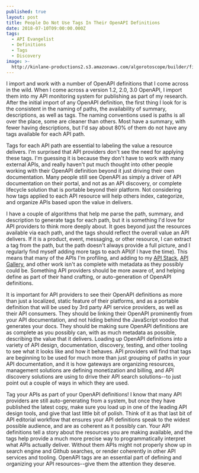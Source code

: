 ```yaml
---
published: true
layout: post
title: People Do Not Use Tags In Their OpenAPI Definitions
date: 2018-07-10T09:00:00.000Z
tags:
  - API Evangelist
  - Definitions
  - Tags
  - Discovery
image: >-
  http://kinlane-productions2.s3.amazonaws.com/algorotoscope/builder/filtered/68_158_800_500_0_max_0_-5_-1.jpg
---
```

<p></p>I import and work with a number of OpenAPI definitions that I come across in the wild. When I come across a version 1.2, 2.0, 3.0 OpenAPI, I import them into my API monitoring system for publishing as part of my research. After the initial import of any OpenAPI definition, the first thing I look for is the consistent in the naming of paths, the availability of summary, descriptions, as well as tags. The naming conventions used is paths is all over the place, some are cleaner than others. Most have a summary, with fewer having descriptions, but I'd say about 80% of them do not have any tags available for each API path.

Tags for each API path are essential to labeling the value a resource delivers. I'm surprised that API providers don't see the need for applying these tags. I'm guessing it is because they don't have to work with many external APIs, and really haven't put much thought into other people working with their OpenAPI definition beyond it just driving their own documentation. Many people still see OpenAPI as simply a driver of API documentation on their portal, and not as an API discovery, or complete lifecycle solution that is portable beyond their platform. Not considering how tags applied to each API resource will help others index, categorize, and organize APIs based upon the value in delivers.

I have a couple of algorithms that help me parse the path, summary, and description to generate tags for each path, but it is something I'd love for API providers to think more deeply about. It goes beyond just the resources available via each path, and the tags should reflect the overall value an API delivers. If it is a product, event, messaging, or other resource, I can extract a tag from the path, but the path doesn't always provide a full picture, and I regularly find myself adding more tags to each API(if I have the time). This means that many of the APIs I'm profiling, and adding to my [API Stack](http://theapistack.com), [API Gallery](http://api.gallery.streamdata.io/), and other work isn't as complete with metadata as they possibly could be. Something API providers should be more aware of, and helping define as part of their hand crafting, or auto-generation of OpenAPI definitions.

It is important for API providers to see their OpenAPI definitions as more than just a localized, static feature of their platforms, and as a portable definition that will be used by 3rd party API service providers, as well as their API consumers. They should be linking their OpenAPI prominently from your API documentation, and not hiding behind the JavaScript voodoo that generates your docs. They should be making sure OpenAPI definitions are as complete as you possibly can, with as much metadata as possible, describing the value that it delivers. Loading up OpenAPI definitions into a variety of API design, documentation, discovery, testing, and other tooling to see what it looks like and how it behaves. API providers will find that tags are beginning to be used for much more than just grouping of paths in your API documentation, and it is how gateways are organizing resources, management solutions are defining monetization and billing, and API discovery solutions are using to drive their API search solutions--to just point out a couple of ways in which they are used.

Tag your APIs as part of your OpenAPI definitions! I know that many API providers are still auto-generating from a system, but once they have published the latest copy, make sure you load up in one of the leading API design tools, and give that last little bit of polish. Think of it as that last bit of API editorial workflow that ensures your API definitions speak to the widest possible audience, and are as coherent as it possibly can. Your API definitions tell a story about the resources you are making available, and the tags help provide a much more precise way to programmatically interpret what APIs actually deliver. Without them APIs might not properly show up in search engine and Github searches, or render coherently in other API services and tooling. OpenAPI tags are an essential part of defining and organizing your API resources--give them the attention they deserve.
